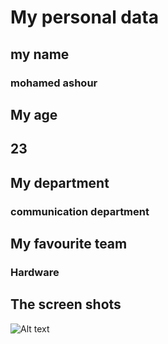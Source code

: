 # My personal data
## my name
### mohamed ashour

## My age
## 23

## My department
### communication department

## My favourite team
### Hardware

## The screen shots
![Alt text](C:\Users\DELL\Desktop)


